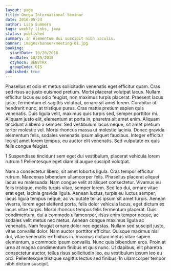 ```yaml
---
layout: page
title: Omega International Seminar
date: 2016-05-24
author: Lisa Summers
tags: weekly links, java
status: published
summary: In elementum dui suscipit nibh iaculis.
banner: images/banner/meeting-01.jpg
booking:
  startDate: 10/20/2018
  endDate: 10/25/2018
  ctyhocn: BENVTHX
  groupCode: OIS
published: true
---
```

Phasellus et odio et metus sollicitudin venenatis eget efficitur quam. Cras sed risus ac justo euismod pretium. Morbi placerat volutpat lacus. Nullam efficitur lacus eu odio feugiat, non maximus turpis placerat. Praesent lacus justo, fermentum et sagittis volutpat, ornare sit amet lorem. Curabitur ut hendrerit nunc, at tristique purus. Cras mattis pretium sapien quis venenatis. Duis ligula velit, maximus quis turpis sed, semper porttitor mi. Aliquam justo elit, elementum at porta in, pharetra sit amet enim. Aliquam tincidunt a libero a semper. Sed vestibulum lacus neque, sit amet pretium tortor molestie vel. Morbi rhoncus massa ut molestie lacinia. Donec gravida elementum felis, sodales venenatis ipsum aliquet faucibus. Integer efficitur leo sit amet lorem tempus, eu auctor elit venenatis. Sed vulputate ex quis felis congue feugiat.

1 Suspendisse tincidunt sem eget dui vestibulum, placerat vehicula lorem rutrum
1 Pellentesque eget diam id augue suscipit volutpat.

Nam a consectetur libero, sit amet lobortis ligula. Cras tempor efficitur rutrum. Maecenas bibendum ullamcorper felis. Phasellus placerat aliquet lacus eu malesuada. Nam congue velit at aliquet consectetur. Vivamus eu felis tristique, mollis turpis vitae, semper lorem. Sed leo dui, ornare vitae erat eget, lacinia gravida ligula. Aenean luctus, turpis eu luctus semper, lacus ligula tempus neque, ac vulputate tellus ipsum sit amet turpis. Aenean viverra, lorem eget eleifend porta, felis dolor vehicula lacus, eget dictum ex lacus vitae turpis.
Morbi rhoncus tempus felis fermentum placerat. Duis condimentum, dui a commodo ullamcorper, risus enim tempor neque, ac sodales velit metus nec metus. Aenean congue maximus ligula ac venenatis. Nam feugiat ornare dolor nec egestas. Nullam sed suscipit justo, vitae convallis dolor. Nam auctor porttitor efficitur. Quisque maximus nisl dui, vitae venenatis ex finibus in. Vivamus dictum metus vitae sapien elementum, a commodo ipsum convallis. Nunc quis bibendum eros. Proin at urna at magna condimentum finibus et quis nunc. Ut dapibus, elit pharetra consectetur auctor, tellus risus sollicitudin leo, eu vestibulum ipsum leo eu orci. Pellentesque tristique sagittis lectus sed finibus. In ullamcorper tempor nibh dictum suscipit.
